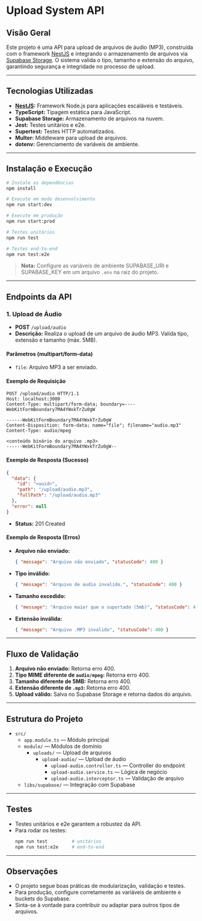 

# Upload System API

## Visão Geral

Este projeto é uma API para upload de arquivos de áudio (MP3), construída com o framework [NestJS](https://nestjs.com/) e integrando o armazenamento de arquivos via [Supabase Storage](https://supabase.com/storage). O sistema valida o tipo, tamanho e extensão do arquivo, garantindo segurança e integridade no processo de upload.

---

## Tecnologias Utilizadas

- **[NestJS](https://nestjs.com/):** Framework Node.js para aplicações escaláveis e testáveis.
- **TypeScript:** Tipagem estática para JavaScript.
- **Supabase Storage:** Armazenamento de arquivos na nuvem.
- **Jest:** Testes unitários e e2e.
- **Supertest:** Testes HTTP automatizados.
- **Multer:** Middleware para upload de arquivos.
- **dotenv:** Gerenciamento de variáveis de ambiente.

---

## Instalação e Execução

```bash
# Instale as dependências
npm install

# Execute em modo desenvolvimento
npm run start:dev

# Execute em produção
npm run start:prod

# Testes unitários
npm run test

# Testes end-to-end
npm run test:e2e
```

> **Nota:** Configure as variáveis de ambiente SUPABASE_URI e SUPABASE_KEY em um arquivo `.env` na raiz do projeto.

---

## Endpoints da API

### 1. Upload de Áudio

- **POST** `/upload/audio`
- **Descrição:** Realiza o upload de um arquivo de áudio MP3. Valida tipo, extensão e tamanho (máx. 5MB).

#### Parâmetros (multipart/form-data)
- `file`: Arquivo MP3 a ser enviado.

#### Exemplo de Requisição
```http
POST /upload/audio HTTP/1.1
Host: localhost:3000
Content-Type: multipart/form-data; boundary=----WebKitFormBoundary7MA4YWxkTrZu0gW

------WebKitFormBoundary7MA4YWxkTrZu0gW
Content-Disposition: form-data; name="file"; filename="audio.mp3"
Content-Type: audio/mpeg

<conteúdo binário do arquivo .mp3>
------WebKitFormBoundary7MA4YWxkTrZu0gW--
```

#### Exemplo de Resposta (Sucesso)
```json
{
  "data": {
    "id": "<uuid>",
    "path": "/upload/audio.mp3",
    "fullPath": "/upload/audio.mp3"
  },
  "error": null
}
```
- **Status:** 201 Created

#### Exemplo de Resposta (Erros)
- **Arquivo não enviado:**
  ```json
  { "message": "Arquivo não enviado", "statusCode": 400 }
  ```
- **Tipo inválido:**
  ```json
  { "message": "Arquivo de audio invalido.", "statusCode": 400 }
  ```
- **Tamanho excedido:**
  ```json
  { "message": "Arquivo maior que o suportado (5mb)", "statusCode": 400 }
  ```
- **Extensão inválida:**
  ```json
  { "message": "Arquivo .MP3 invalido", "statusCode": 400 }
  ```

---

## Fluxo de Validação

1. **Arquivo não enviado:** Retorna erro 400.
2. **Tipo MIME diferente de `audio/mpeg`:** Retorna erro 400.
3. **Tamanho diferente de 5MB:** Retorna erro 400.
4. **Extensão diferente de `.mp3`:** Retorna erro 400.
5. **Upload válido:** Salva no Supabase Storage e retorna dados do arquivo.

---

## Estrutura do Projeto

- `src/`
  - `app.module.ts` — Módulo principal
  - `module/` — Módulos de domínio
    - `uploads/` — Upload de arquivos
      - `upload-audio/` — Upload de áudio
        - `upload-audio.controller.ts` — Controller do endpoint
        - `upload-audio.service.ts` — Lógica de negócio
        - `upload-audio.interceptor.ts` — Validação de arquivo
  - `libs/supabase/` — Integração com Supabase

---

## Testes

- Testes unitários e e2e garantem a robustez da API.
- Para rodar os testes:
  ```bash
  npm run test         # unitários
  npm run test:e2e     # end-to-end
  ```

---

## Observações

- O projeto segue boas práticas de modularização, validação e testes.
- Para produção, configure corretamente as variáveis de ambiente e buckets do Supabase.
- Sinta-se à vontade para contribuir ou adaptar para outros tipos de arquivos.




